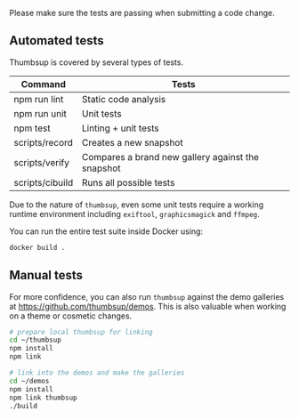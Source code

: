 
Please make sure the tests are passing when submitting a code change.

## Automated tests

Thumbsup is covered by several types of tests.

| Command | Tests |
|---------|-------|
| npm run lint | Static code analysis |
| npm run unit | Unit tests |
| npm test | Linting + unit tests |
| scripts/record | Creates a new snapshot |
| scripts/verify | Compares a brand new gallery against the snapshot |
| scripts/cibuild | Runs all possible tests |

Due to the nature of `thumbsup`, even some unit tests require a working runtime environment including `exiftool`, `graphicsmagick` and `ffmpeg`.

You can run the entire test suite inside Docker using:

```bash
docker build .
```

## Manual tests

For more confidence, you can also run `thumbsup` against the demo galleries at https://github.com/thumbsup/demos.
This is also valuable when working on a theme or cosmetic changes.

```bash
# prepare local thumbsup for linking
cd ~/thumbsup
npm install
npm link

# link into the demos and make the galleries
cd ~/demos
npm install
npm link thumbsup
./build
```
